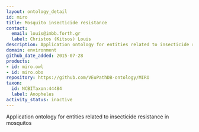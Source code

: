 ```yaml
---
layout: ontology_detail
id: miro
title: Mosquito insecticide resistance
contact:
  email: louis@imbb.forth.gr
  label: Christos (Kitsos) Louis
description: Application ontology for entities related to insecticide resistance in mosquitos
domain: environment
github_date_added: 2015-07-28
products:
- id: miro.owl
- id: miro.obo
repository: https://github.com/VEuPathDB-ontology/MIRO
taxon:
  id: NCBITaxon:44484
  label: Anopheles
activity_status: inactive
---
```


Application ontology for entities related to insecticide resistance in mosquitos
